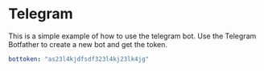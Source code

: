 # Telegram

This is a simple example of how to use the telegram bot. Use the Telegram Botfather to create a new bot and get the token.

```yaml title="config.telegram.yaml"
bottoken: "as23l4kjdfsdf323l4kj23lk4jg"
```
